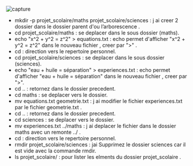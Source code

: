 ![capture](./image/Exercice_5.png) 

- mkdir -p projet_scolaire/maths projet_scolaire/sciences : j ai creer 2 dossier dans le dossier parent d'ou l’arborescence .
- cd projet_scolaire/maths : se deplacer dans le sous dossier (maths).
- echo "x^2 + y^2 = z^2" > equations.txt : echo permet d'afficher "x^2 + y^2 = z^2" dans le nouveau fichier , creer par ">" .
- cd : direction vers le repertoire personnel.
- cd projet_scolaire/sciences : se deplacer dans le sous dossier (sciences).
- echo "eau + huile = séparation" > experiences.txt : echo permet d'afficher "eau + huile = séparation" dans le nouveau fichier , creer par ">".
- cd .. : retornez dans le dossier precedent.
- cd maths : se deplacer vers le dossier. 
- mv equations.txt geometrie.txt : j ai modifier le fichier experiences.txt par le fichier geometrie.txt .
- cd .. : retornez dans le dossier precedent.
- cd sciences : se deplacer vers le dossier.
- mv experiences.txt ../maths : j ai deplacer le fichier dans le dossier maths avec un remonte ../ .
- cd : direction vers le repertoire personnel.
- rmdir projet_scolaire/sciences : jai Supprimez le dossier sciences car il est vide avec la commande rmdir.
-  ls projet_scolaire/ : pour lister les elments du dossier projet_scolaire .